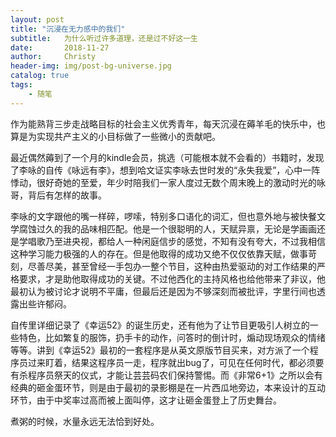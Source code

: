 ```yaml
---
layout: post
title: "沉浸在无力感中的我们"
subtitle:   为什么听过许多道理，还是过不好这一生
date:       2018-11-27
author:     Christy
header-img: img/post-bg-universe.jpg
catalog: true
tags:
    - 随笔
---
```


作为能熟背三步走战略目标的社会主义优秀青年，每天沉浸在薅羊毛的快乐中，也算是为实现共产主义的小目标做了一些微小的贡献吧。

最近偶然薅到了一个月的kindle会员，挑选（可能根本就不会看的）书籍时，发现了李咏的自传《咏远有李》，想到哈文证实李咏去世时发的“永失我爱”，心中一阵悸动，很好奇她的至爱，年少时陪我们一家人度过无数个周末晚上的激动时光的咏哥，背后有怎样的故事。

李咏的文字跟他的嘴一样碎，啰嗦，特别多口语化的词汇，但也意外地与被快餐文学腐蚀过久的我的品味相匹配。他是一个很聪明的人，天赋异禀，无论是学画画还是学唱歌乃至进央视，都给人一种闲庭信步的感觉，不知有没有夸大，不过我相信这种学习能力极强的人的存在。但是他取得的成功又绝不仅仅依靠天赋，做事苛刻，尽善尽美，甚至曾经一手包办一整个节目，这种由热爱驱动的对工作结果的严格要求，才是助他取得成功的关键。不过他西化的主持风格也给他带来了非议，他最初认为被讨论才说明不平庸，但最后还是因为不够深刻而被批评，字里行间也透露出些许郁闷。

自传里详细记录了《幸运52》的诞生历史，还有他为了让节目更吸引人树立的一些特色，比如繁复的服饰，扔手卡的动作，问答时的倒计时，煽动现场观众的情绪等等。讲到《幸运52》最初的一套程序是从英文原版节目买来，对方派了一个程序员过来盯着，结果这程序员一走，程序就出bug了，可见在任何时代，都必须要有杀程序员祭天的仪式，才能让芸芸码农们保持警惕。而《非常6+1》之所以会有经典的砸金蛋环节，则是由于最初的录影棚是在一片西瓜地旁边，本来设计的互动环节，由于中奖率过高而被上面叫停，这才让砸金蛋登上了历史舞台。

煮粥的时候，水量永远无法恰到好处。